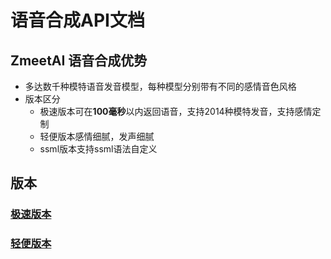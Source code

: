 # 语音合成API文档
## ZmeetAI 语音合成优势

* 多达数千种模特语音发音模型，每种模型分别带有不同的感情音色风格
* 版本区分
	* 极速版本可在**100毫秒**以内返回语音，支持2014种模特发音，支持感情定制
	* 轻便版本感情细腻，发声细腻
	* ssml版本支持ssml语法自定义

## 版本
### [极速版本](https://github.com/zmeet-ai/tts-demo/blob/main/docs/README-fast.md#中英文语音极速合成版本)
### [轻便版本](https://github.com/zmeet-ai/tts-demo/blob/main/docs/README-fast.md#中英文语音轻便版)
## 
